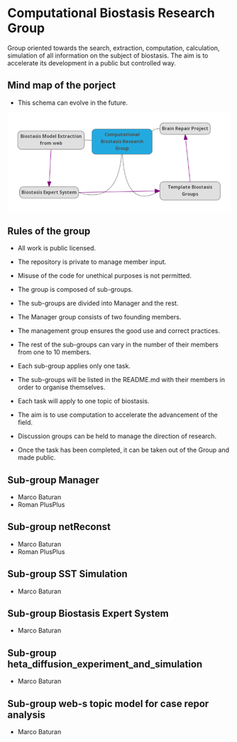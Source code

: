 # Computational Biostasis Research Group
Group oriented towards the search, extraction, computation, calculation, simulation of all information on the subject of biostasis. The aim is to accelerate its development in a public but controlled way.

## Mind map of the porject

- This schema can evolve in the future.
 
![mind map of CBRG](https://github.com/marcobaturan/Computational-Biostasis-Research-Group/blob/main/mindmap_CBRG.png)

## Rules of the group

- All work is public licensed.

- The repository is private to manage member input.

- Misuse of the code for unethical purposes is not permitted.

- The group is composed of sub-groups.

- The sub-groups are divided into Manager and the rest.

- The Manager group consists of two founding members.

- The management group ensures the good use and correct practices.

- The rest of the sub-groups can vary in the number of their members from one to 10 members.

- Each sub-group applies only one task.

- The sub-groups will be listed in the README.md with their members in order to organise themselves.

- Each task will apply to one topic of biostasis.

- The aim is to use computation to accelerate the advancement of the field.

- Discussion groups can be held to manage the direction of research.

- Once the task has been completed, it can be taken out of the Group and made public.

## Sub-group Manager
- Marco Baturan
- Roman PlusPlus

## Sub-group netReconst
- Marco Baturan
- Roman PlusPlus

## Sub-group SST Simulation
- Marco Baturan

## Sub-group Biostasis Expert System
- Marco Baturan

## Sub-group heta_diffusion_experiment_and_simulation
- Marco Baturan

## Sub-group web-s topic model for case repor analysis
- Marco Baturan
